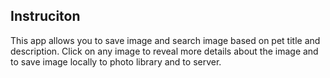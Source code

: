 ## Instruciton
This app allows you to save image and search image based on pet title and description. Click on any image to reveal more details about the image and to save image locally to photo library and to server.
